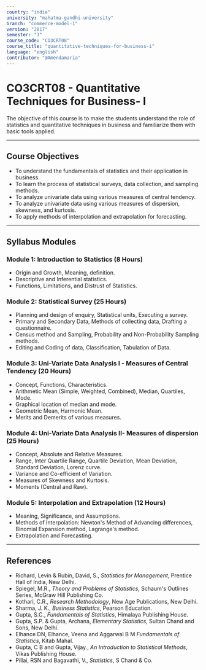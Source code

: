 ```yaml
---
country: "india"
university: "mahatma-gandhi-university"
branch: "commerce-model-1"
version: "2017"
semester: "3"
course_code: "CO3CRT08"
course_title: "quantitative-techniques-for-business-i"
language: "english"
contributor: "@Amendamaria"
---
```

# CO3CRT08 - Quantitative Techniques for Business- I

The objective of this course is to make the students understand the role of statistics and quantitative techniques in business and familiarize them with basic tools applied.

---
## Course Objectives

* To understand the fundamentals of statistics and their application in business.
* To learn the process of statistical surveys, data collection, and sampling methods.
* To analyze univariate data using various measures of central tendency.
* To analyze univariate data using various measures of dispersion, skewness, and kurtosis.
* To apply methods of interpolation and extrapolation for forecasting.

---
## Syllabus Modules

### Module 1: Introduction to Statistics (8 Hours)
* Origin and Growth, Meaning, definition.
* Descriptive and Inferential statistics.
* Functions, Limitations, and Distrust of Statistics.

### Module 2: Statistical Survey (25 Hours)
* Planning and design of enquiry, Statistical units, Executing a survey.
* Primary and Secondary Data, Methods of collecting data, Drafting a questionnaire.
* Census method and Sampling, Probability and Non-Probability Sampling methods.
* Editing and Coding of data, Classification, Tabulation of Data.

### Module 3: Uni-Variate Data Analysis I - Measures of Central Tendency (20 Hours)
* Concept, Functions, Characteristics.
* Arithmetic Mean (Simple, Weighted, Combined), Median, Quartiles, Mode.
* Graphical location of median and mode.
* Geometric Mean, Harmonic Mean.
* Merits and Demerits of various measures.

### Module 4: Uni-Variate Data Analysis II- Measures of dispersion (25 Hours)
* Concept, Absolute and Relative Measures.
* Range, Inter Quartile Range, Quartile Deviation, Mean Deviation, Standard Deviation, Lorenz curve.
* Variance and Co-efficient of Variation.
* Measures of Skewness and Kurtosis.
* Moments (Central and Raw).

### Module 5: Interpolation and Extrapolation (12 Hours)
* Meaning, Significance, and Assumptions.
* Methods of Interpolation: Newton's Method of Advancing differences, Binomial Expansion method, Lagrange's method.
* Extrapolation and Forecasting.

---
## References
* Richard, Levin & Rubin, David, S., *Statistics for Management*, Prentice Hall of India, New Delhi.
* Spiegel, M.R., *Theory and Problems of Statistics*, Schaum's Outlines Series, McGraw Hill Publishing Co.
* Kothari, C.R., *Research Methodology*, New Age Publications, New Delhi.
* Sharma, J. K., *Business Statistics*, Pearson Education.
* Gupta, S.C., *Fundamentals of Statistics*, Himalaya Publishing House.
* Gupta, S.P. & Gupta, Archana, *Elementary Statistics*, Sultan Chand and Sons, New Delhi.
* Elhance DN, Elhance, Veena and Aggarwal B M *Fundamentals of Statistics*, Kitab Mahal.
* Gupta, C B and Gupta, Vijay., *An Introduction to Statistical Methods*, Vikas Publishing House.
* Pillai, RSN and Bagavathi, V., *Statistics*, S Chand & Co.